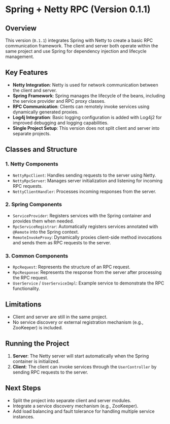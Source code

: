 # Spring + Netty RPC (Version 0.1.1)

## Overview
This version (`0.1.1`) integrates Spring with Netty to create a basic RPC communication framework. The client and server both operate within the same project and use Spring for dependency injection and lifecycle management.

## Key Features
- **Netty Integration**: Netty is used for network communication between the client and server.
- **Spring Framework**: Spring manages the lifecycle of the beans, including the service provider and RPC proxy classes.
- **RPC Communication**: Clients can remotely invoke services using dynamically generated proxies.
- **Log4j Integration**: Basic logging configuration is added with Log4j2 for improved debugging and logging capabilities.
- **Single Project Setup**: This version does not split client and server into separate projects.

## Classes and Structure

### 1. **Netty Components**
- `NettyRpcClient`: Handles sending requests to the server using Netty.
- `NettyRpcServer`: Manages server initialization and listening for incoming RPC requests.
- `NettyClientHandler`: Processes incoming responses from the server.

### 2. **Spring Components**
- `ServiceProvider`: Registers services with the Spring container and provides them when needed.
- `RpcServiceRegistrar`: Automatically registers services annotated with `@Remote` into the Spring context.
- `RemoteInvokeProxy`: Dynamically proxies client-side method invocations and sends them as RPC requests to the server.

### 3. **Common Components**
- `RpcRequest`: Represents the structure of an RPC request.
- `RpcResponse`: Represents the response from the server after processing the RPC request.
- `UserService` / `UserServiceImpl`: Example service to demonstrate the RPC functionality.

## Limitations
- Client and server are still in the same project.
- No service discovery or external registration mechanism (e.g., ZooKeeper) is included.

## Running the Project
1. **Server**: The Netty server will start automatically when the Spring container is initialized.
2. **Client**: The client can invoke services through the `UserController` by sending RPC requests to the server.

## Next Steps
- Split the project into separate client and server modules.
- Integrate a service discovery mechanism (e.g., ZooKeeper).
- Add load balancing and fault tolerance for handling multiple service instances.
